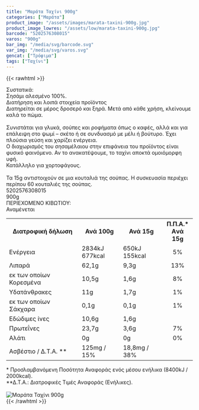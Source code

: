 ```yaml
---
title: "Μαράτα Ταχίνι 900g"
categories: ["Μαράτα"]
product_image: "/assets/images/marata-taxini-900g.jpg"
product_image_lowres: "/assets/low/marata-taxini-900g.jpg"
barcode: "5202576308015"
varos: "900g"
bar_img: "/media/svg/barcode.svg"
var_img: "/media/svg/varos.svg"
gencat: ["Τρόφιμα"]
tags: ["Ταχίνι"]
---
```

{{< rawhtml >}}

<div class="sload357"><div class="product"><div id="sistatika">Συστατικά:</div><div class="alltext">Σησάμι αλεσμένο 100%.</div><div id="loipa">Διατήρηση και λοιπά στοιχεία προϊόντος</div><div class="alltext">Διατηρείται σε μέρος δροσερό και ξηρά. Μετά από κάθε χρήση, κλείνουμε καλά το πώμα.<br><br>Συνιστάται για γλυκά, σούπες και ροφήματα όπως ο καφές, αλλά και για επάλειψη στο ψωμί – σκέτο ή σε συνδυασμό με μέλι ή βούτυρο. Έχει πλούσια γεύση και χαρίζει ενέργεια.<br>Ο διαχωρισμός του σησαμέλαιου στην επιφάνεια του προϊόντος είναι φυσικό φαινόμενο. Αν το ανακατέψουμε, το ταχίνι αποκτά ομοιόμορφη υφή.<br>Κατάλληλο για χορτοφάγους.<br><br>Τα 15g αντιστοιχούν σε μια κουταλιά της σούπας. Η συσκευασία περιέχει περίπου 60 κουταλιές της σούπας.</div><div id="barcode"><div id="barimage1"></div><span id="bartext">5202576308015</span></div><div id="varos"><div id="varosimage1"></div><span id="varostext">900g</span></div><div id="kivotio">ΠΕΡΙΕΧΟΜΕΝΟ ΚΙΒΩΤΙΟΥ:<br>Αναμένεται</div><div class="tabout"><table id="diatable"><tbody><tr><th>Διατροφική δήλωση</th><th>Ανά 100g</th><th>Ανά 15g</th><th>Π.Π.Α.*<br>Aνά 15g</th></tr><tr><td class="texr2">Ενέργεια</td><td class="texr">2834kJ<br>677kcal</td><td class="texr">650kJ<br>155kcal</td><td class="texr" style="text-align:center">5%</td></tr><tr><td class="texr2">Λιπαρά</td><td class="texr">62,1g</td><td class="texr">9,3g</td><td class="texr" style="text-align:center">13%</td></tr><tr><td class="gray">εκ των οποίων Κορεσµένα</td><td class="gray2">10,5g</td><td class="gray2">1,6g</td><td class="gray2" style="text-align:center">8%</td></tr><tr><td class="texr2">Yδατάνθρακες</td><td class="texr">11g</td><td class="texr">1,7g</td><td class="texr" style="text-align:center">1%</td></tr><tr><td class="gray">εκ των οποίων Σάκχαρα</td><td class="gray2">0,1g</td><td class="gray2">0,1g</td><td class="gray2" style="text-align:center">1%</td></tr><tr><td class="texr2">Εδώδιµες ίνες</td><td class="texr">10,6g</td><td class="texr">1,6g</td><td class="texr" style="text-align:center"></td></tr><tr><td class="texr2">Πρωτεΐνες</td><td class="texr">23,7g</td><td class="texr">3,6g</td><td class="texr" style="text-align:center">7%</td></tr><tr><td class="texr2">Αλάτι</td><td class="texr">0g</td><td class="texr">0g</td><td class="texr" style="text-align:center">0%</td></tr><tr><td class="texr2">Ασβέστιο / Δ.Τ.Α. **</td><td class="texr">125mg / 15%</td><td class="texr">18,8mg / 38%</td><td class="texr" style="text-align:center"></td></tr></tbody></table></div><div class="alltext">* Προσλαμβανόμενη Ποσότητα Αναφοράς ενός μέσου ενήλικα (8400kJ / 2000kcal).<br>**Δ.Τ.Α.: Διατροφικές Τιμές Αναφοράς (Ενήλικες).</div><br><div class="pimg"><img alt="Μαράτα Ταχίνι 900g" title="Μαράτα Ταχίνι 900g" src="/assets/images/marata-taxini-900g.jpg"></div></div></div>
{{< /rawhtml >}}


